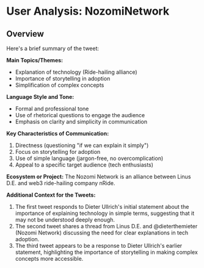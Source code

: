 # User Analysis: NozomiNetwork

## Overview

Here's a brief summary of the tweet:

**Main Topics/Themes:**
- Explanation of technology (Ride-hailing alliance)
- Importance of storytelling in adoption
- Simplification of complex concepts

**Language Style and Tone:**
- Formal and professional tone
- Use of rhetorical questions to engage the audience
- Emphasis on clarity and simplicity in communication

**Key Characteristics of Communication:**

1. Directness (questioning "if we can explain it simply")
2. Focus on storytelling for adoption
3. Use of simple language (jargon-free, no overcomplication)
4. Appeal to a specific target audience (tech enthusiasts)

**Ecosystem or Project:**
The Nozomi Network is an alliance between Linus D.E. and web3 ride-hailing company nRide.

**Additional Context for the Tweets:**

1. The first tweet responds to Dieter Ullrich's initial statement about the importance of explaining technology in simple terms, suggesting that it may not be understood deeply enough.
2. The second tweet shares a thread from Linus D.E. and @dieterthemieter (Nozomi Network) discussing the need for clear explanations in tech adoption.
3. The third tweet appears to be a response to Dieter Ullrich's earlier statement, highlighting the importance of storytelling in making complex concepts more accessible.